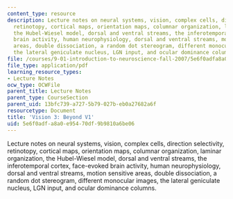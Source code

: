 ```yaml
---
content_type: resource
description: Lecture notes on neural systems, vision, complex cells, direction selectivity,
  retinotopy, cortical maps, orientation maps, columnar organization, laminar organization,
  the Hubel-Wiesel model, dorsal and ventral streams, the inferotemporal cortex, face-evoked
  brain activity, human neurophysiology, dorsal and ventral streams, motion sensitive
  areas, double dissociation, a random dot stereogram, different monocular images,
  the lateral geniculate nucleus, LGN input, and ocular dominance columns.
file: /courses/9-01-introduction-to-neuroscience-fall-2007/5e6f0adfa8a0e95470df9b9810a6be06_11_vision3.pdf
file_type: application/pdf
learning_resource_types:
- Lecture Notes
ocw_type: OCWFile
parent_title: Lecture Notes
parent_type: CourseSection
parent_uid: 13bfc739-a727-5b79-027b-eb0a27682a6f
resourcetype: Document
title: 'Vision 3: Beyond V1'
uid: 5e6f0adf-a8a0-e954-70df-9b9810a6be06
---
```

Lecture notes on neural systems, vision, complex cells, direction selectivity, retinotopy, cortical maps, orientation maps, columnar organization, laminar organization, the Hubel-Wiesel model, dorsal and ventral streams, the inferotemporal cortex, face-evoked brain activity, human neurophysiology, dorsal and ventral streams, motion sensitive areas, double dissociation, a random dot stereogram, different monocular images, the lateral geniculate nucleus, LGN input, and ocular dominance columns.

